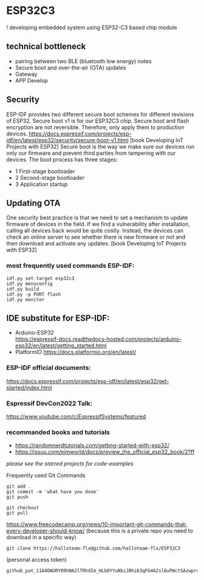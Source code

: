 # ESP32C3
! developing embedded system using ESP32-C3 based chip module

## technical bottleneck
* pairing between two BLE (bluetooth low energy) notes
* Secure boot and over-the-air (OTA) updates
* Gateway
* APP Develop

## Security
ESP-IDF provides two different secure boot schemes for different revisions of ESP32. Secure boot v1 is for our ESP32C3 chip. 
Secure boot and flash encryption are not reversible. Therefore, only apply them to production devices.
https://docs.espressif.com/projects/esp-idf/en/latest/esp32/security/secure-boot-v1.html
[book Developing IoT Projects with ESP32]
Secure boot is the way we make sure our devices run only our firmware and prevent third parties from tampering with our devices.
The boot process has three stages:
* 1 First-stage bootloader
* 2 Second-stage bootloader
* 3 Application startup


## Updating OTA
One security best practice is that we need to set a mechanism to update firmware of devices in the field. If we find a vulnerability after installation, calling all devices back would be quite costly. Instead, the devices can check an online server to see whether there is new firmware or not and then download and activate any updates. [book Developing IoT Projects with ESP32]

### most frequently used commands ESP-IDF:
```
idf.py set-target esp32c3
idf.py menuconfig
idf.py build
idf.py -p PORT flash
idf.py monitor
```


## IDE substitute for ESP-IDF:
* Arduino-ESP32  
https://espressif-docs.readthedocs-hosted.com/projects/arduino-esp32/en/latest/getting_started.html
* PlatformIO 
https://docs.platformio.org/en/latest/


### ESP-IDF official documents:
https://docs.espressif.com/projects/esp-idf/en/latest/esp32/get-started/index.html

### Espressif DevCon2022 Talk:
https://www.youtube.com/c/EspressifSystems/featured


### recommanded books and tutorials
* https://randomnerdtutorials.com/getting-started-with-esp32/
* https://issuu.com/eimworld/docs/preview_the_official_esp32_book/2?ff



_please see the starred projects for code-examples_


Frequently used Git Commands
```
git add .
git commit -m 'what have you done'
git push

git checkout 
git pull
```
https://www.freecodecamp.org/news/10-important-git-commands-that-every-developer-should-know/
(because this is a private repo you need to download in a specific way)
```
git clone https://halloteam-flx@github.com/halloteam-flx/ESP32C3
```
(personal access token) 
```
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
```
